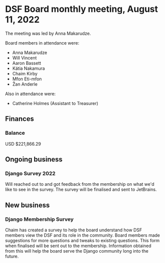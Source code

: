# DSF Board monthly meeting, August 11, 2022

The meeting was led by Anna Makarudze.

Board members in attendance were:

- Anna Makarudze
- Will Vincent
- Aaron Bassett
- Kátia Nakamura
- Chaim Kirby
- Mfon Eti-mfon
- Žan Anderle

Also in attendance were:

- Catherine Holmes (Assistant to Treasurer)

## Finances

### Balance

USD $221,866.29

## Ongoing business

### Django Survey 2022

Will reached out to and got feedback from the membership on what we'd like to see in the survey. The survey will be finalised and sent to JetBrains.

## New business

### Django Membership Survey

Chaim has created a survey to help the board understand how DSF members view the DSF and its role in the community. Board members made suggestions for more questions and tweaks to existing questions. This form when finalised will be sent out to the membership. Information obtained from this will help the board serve the Django community long into the future.

